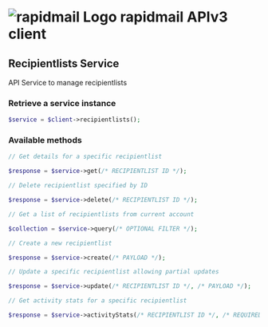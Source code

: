# ![rapidmail Logo](https://avatars0.githubusercontent.com/u/25850436?v=3&s=50 "rapidmail Logo") rapidmail APIv3 client

## Recipientlists Service

API Service to manage recipientlists

### Retrieve a service instance
```php
$service = $client->recipientlists();
```

###  Available methods
```php
// Get details for a specific recipientlist

$response = $service->get(/* RECIPIENTLIST ID */);

// Delete recipientlist specified by ID

$response = $service->delete(/* RECIPIENTLIST ID */);

// Get a list of recipientlists from current account

$collection = $service->query(/* OPTIONAL FILTER */);

// Create a new recipientlist

$response = $service->create(/* PAYLOAD */);

// Update a specific recipientlist allowing partial updates

$response = $service->update(/* RECIPIENTLIST ID */, /* PAYLOAD */);

// Get activity stats for a specific recipientlist

$response = $service->activityStats(/* RECIPIENTLIST ID */, /* REQUIRED FILTER */);
```